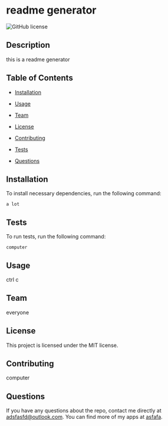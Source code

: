 # readme generator
  ![GitHub license](https://img.shields.io/badge/license-MIT-blue.svg)

  ## Description

  this is a readme generator
  
  ## Table of Contents 

* [Installation](#installation)

* [Usage](#usage)

* [Team](#team)

* [License](#license)

* [Contributing](#contributing)

* [Tests](#tests)

* [Questions](#questions)

## Installation

To install necessary dependencies, run the following command:

```
a lot
```

## Tests

To run tests, run the following command:

```
computer
```

## Usage

ctrl c

## Team

everyone

## License

This project is licensed under the MIT license.
  
## Contributing

computer

## Questions

If you have any questions about the repo,  contact me directly at adsfasfd@outlook.com. You can find more of my apps at [asfafa](https://github.com/asfafa/).

